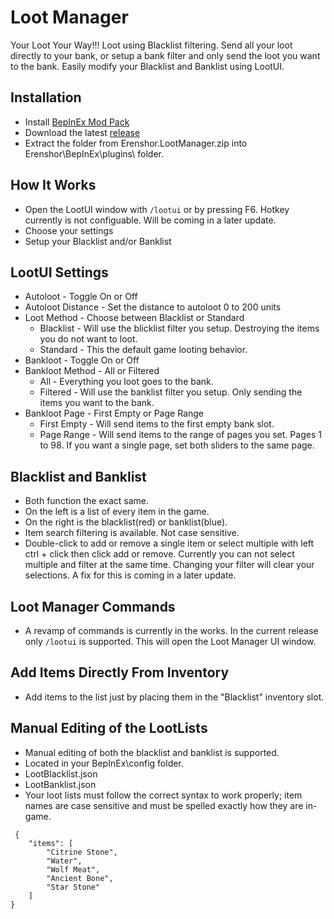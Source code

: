 # Loot Manager
Your Loot Your Way!!! Loot using Blacklist filtering. Send all your loot directly to your bank, or setup a bank filter and only send the loot you want to the bank. Easily modify your Blacklist and Banklist using LootUI.

## Installation
- Install [BepInEx Mod Pack](https://thunderstore.io/c/erenshor/p/BepInEx/BepInExPack/)
- Download the latest [release](https://github.com/et508/Erenshor.LootManager)
- Extract the folder from Erenshor.LootManager.zip into Erenshor\BepInEx\plugins\ folder.

## How It Works
- Open the LootUI window with `/lootui` or by pressing F6. Hotkey currently is not configuable. Will be coming in a later update. 
- Choose your settings
- Setup your Blacklist and/or Banklist

## LootUI Settings
- Autoloot - Toggle On or Off
- Autoloot Distance - Set the distance to autoloot 0 to 200 units
- Loot Method - Choose between Blacklist or Standard
    - Blacklist - Will use the blicklist filter you setup. Destroying the items you do not want to loot.
    - Standard - This the default game looting behavior.
- Bankloot - Toggle On or Off
- Bankloot Method - All or Filtered
    - All - Everything you loot goes to the bank. 
    - Filtered - Will use the banklist filter you setup. Only sending the items you want to the bank.
- Bankloot Page - First Empty or Page Range
    - First Empty - Will send items to the first empty bank slot.
    - Page Range - Will send items to the range of pages you set. Pages 1 to 98. If you want a single page, set both sliders to the same page.

## Blacklist and Banklist
- Both function the exact same.
- On the left is a list of every item in the game. 
- On the right is the blacklist(red) or banklist(blue).
- Item search filtering is available. Not case sensitive.
- Double-click to add or remove a single item or select multiple with left ctrl + click then click add or remove. Currently you can not select multiple and filter at the same time. Changing your filter will clear your selections. A fix for this is coming in a later update. 

## Loot Manager Commands
- A revamp of commands is currently in the works. In the current release only `/lootui` is supported. This will open the Loot Manager UI window. 

## Add Items Directly From Inventory
- Add items to the list just by placing them in the "Blacklist" inventory slot.

## Manual Editing of the LootLists
- Manual editing of both the blacklist and banklist is supported.
- Located in your BepInEx\config folder. 
- LootBlacklist.json
- LootBanklist.json
- Your loot lists must follow the correct syntax to work properly; item names are case sensitive and must be spelled exactly how they are in-game.
```
 {
    "items": [
        "Citrine Stone",
        "Water",
        "Wolf Meat",
        "Ancient Bone",
        "Star Stone"
    ]
}
```



